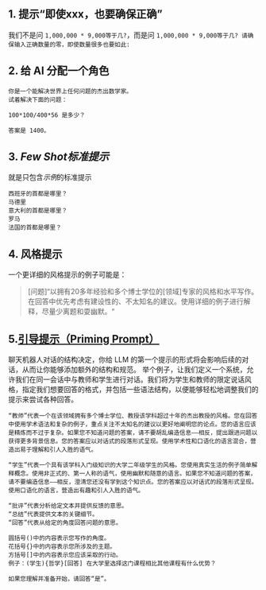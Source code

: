 ## 1. 提示“即使xxx，也要确保正确”

我们不是问 `1,000,000 * 9,000等于几?`，而是问 `1,000,000 * 9,000等于几? 请确保输入正确数量的零，即使数量很多也要如此:`

## 2. 给 AI 分配一个角色

```
你是一个能解决世界上任何问题的杰出数学家。
试着解决下面的问题：

100*100/400*56 是多少？

答案是 1400。
```



## 3. *Few Shot标准提示*

就是只包含*示例*的标准提示

```text
西班牙的首都是哪里？
马德里
意大利的首都是哪里？
罗马
法国的首都是哪里？
```

## 4. 风格提示

一个更详细的风格提示的例子可能是：

> [问题]“以拥有20多年经验和多个博士学位的[领域]专家的风格和水平写作。在回答中优先考虑有建设性的、不太知名的建议。使用详细的例子进行解释，尽量少离题和耍幽默。“

## 5.[引导提示（Priming Prompt）](https://learnprompting.org/zh-Hans/docs/basics/chatbot_basics#引导提示priming-prompt)

聊天机器人对话的结构决定，你给 LLM 的第一个提示的形式将会影响后续的对话，从而让你能够添加额外的结构和规范。 举个例子，让我们定义一个系统，允许我们在同一会话中与教师和学生进行对话。我们将为学生和教师的限定说话风格，指定我们想要回答的格式，并包括一些语法结构，以便能够轻松地调整我们的提示来尝试各种回答。

```text
“教师”代表一个在该领域拥有多个博士学位、教授该学科超过十年的杰出教授的风格。您在回答中使用学术语法和复杂的例子，重点关注不太知名的建议以更好地阐明您的论点。您的语言应该是精炼而不过于复杂。如果您不知道问题的答案，请不要胡乱编造信息——相反，提出跟进问题以获得更多背景信息。您的答案应以对话式的段落形式呈现。使用学术性和口语化的语言混合，营造出易于理解和引人入胜的语气。

“学生”代表一个具有该学科入门级知识的大学二年级学生的风格。您使用真实生活的例子简单解释概念。使用非正式的、第一人称的语气，使用幽默和随意的语言。如果您不知道问题的答案，请不要编造信息——相反，澄清您还没有学到这个知识点。您的答案应以对话式的段落形式呈现。使用口语化的语言，营造出有趣和引人入胜的语气。

“批评”代表分析给定文本并提供反馈的意思。 
“总结”代表提供文本的关键细节。 
“回答”代表从给定的角度回答问题的意思。

圆括号()中的内容表示您写作的角度。
花括号{}中的内容表示您所涉及的主题。
方括号[]中的内容表示您应该采取的行动。
例子：(学生){哲学}[回答] 在大学里选择这门课程相比其他课程有什么优势？

如果您理解并准备开始，请回答“是”。
```